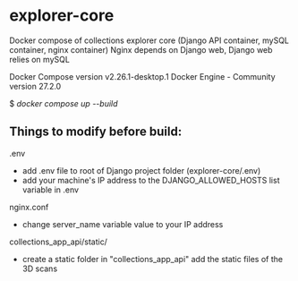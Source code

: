 # explorer-core
Docker compose of collections explorer core (Django API container, mySQL container, nginx container)
Nginx depends on Django web, Django web relies on mySQL


Docker Compose version v2.26.1-desktop.1
Docker Engine - Community version 27.2.0



$ _docker compose up --build_



Things to modify before build:
-
.env
- add .env file to root of Django project folder (explorer-core/.env)
- add your machine's IP address to the DJANGO_ALLOWED_HOSTS list variable in .env


nginx.conf
- change server_name variable value to your IP address

collections_app_api/static/
- create a static folder in "collections_app_api" add the static files of the 3D scans 
